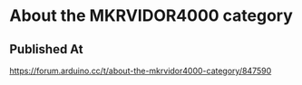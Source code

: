 # About the MKRVIDOR4000 category

## Published At

https://forum.arduino.cc/t/about-the-mkrvidor4000-category/847590
